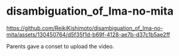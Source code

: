 # disambiguation_of_Ima-no-mita

https://github.com/ReikiKishimoto/disambiguation_of_Ima-no-mita/assets/130450764/d5f35f1d-b69f-4128-ae7b-d37c1b5ae2ff

Parents gave a conset to upload the video.

